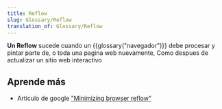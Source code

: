 ```yaml
---
title: Reflow
slug: Glossary/Reflow
translation_of: Glossary/Reflow
---
```


**Un Reflow** sucede cuando un {{glossary("navegador")}} debe procesar y pintar parte de, o toda una pagina web nuevamente, Como despues de actualizar un sitio web interactivo

## Aprende más

- Artículo de google ["Minimizing browser reflow"](https://developers.google.com/speed/articles/reflow)
